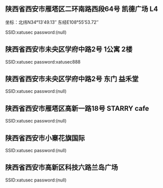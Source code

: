 ## 陕西省西安市雁塔区二环南路西段64号 凯德广场 L4

坐标：北纬N34°13′49.13″ 东经E108°55′53.72″

SSID:xatusec
password:(null)

## 陕西省西安市未央区学府中路2号 1公寓 2楼

SSID:xatusec
password:xatusec888

## 陕西省西安市未央区学府中路2号 东门 益禾堂

SSID:xatusec
password:(null)

## 陕西省西安市雁塔区高新一路18号 STARRY cafe

SSID:xatusec
password:(null)

## 陕西省西安市小寨花旗国际

SSID:xatusec
password:(null)

## 陕西省西安市高新区科技六路兰岛广场

SSID:xatusec
password:(null)
 
